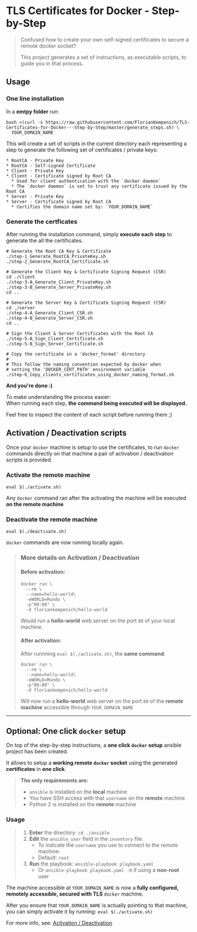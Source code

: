 # TLS Certificates for Docker - Step-by-Step

> Confused how to create your own self-signed certificates to secure a remote docker socket?
> 
> This project generates a set of instructions, as executable scripts, to guide you in
> that process.

## Usage

### One line installation
In a **emtpy folder** run:
```
bash <(curl -s https://raw.githubusercontent.com/FlorianKempenich/TLS-Certificates-for-Docker---Step-by-Step/master/generate_steps.sh) \
  YOUR_DOMAIN_NAME
```

This will create a set of scripts in the current directory each representing 
a step to generate the following set of certificates / private keys:

```
* RootCA - Private Key 
* RootCA - Self-signed Certificate 
* Client - Private Key 
* Client - Certificate signed by Root CA
  * Used for client authentication with the `docker daemon`
  * The `docker daemon` is set to trust any certificate issued by the Root CA
* Server - Private Key 
* Server - Certificate signed by Root CA
  * Certifies the domain name set by: `YOUR_DOMAIN_NAME`
```


### Generate the certficates

After running the installation command, simply **execute each step** to generate the all the certificates.

    # Generate the Root CA Key & Certificate
    ./step-1_Generate_RootCA_PrivateKey.sh
    ./step-2_Generate_RootCA_Certificate.sh

    # Generate the Client Key & Certificate Signing Request (CSR)
    cd ./client
    ./step-3-A_Generate_Client_PrivateKey.sh
    ./step-3-B_Generate_Server_PrivateKey.sh
    cd ..

    # Generate the Server Key & Certificate Signing Request (CSR)
    cd ./server
    ./step-4-A_Generate_Client_CSR.sh
    ./step-4-B_Generate_Server_CSR.sh
    cd ..

    # Sign the Client & Server Certificates with the Root CA
    ./step-5-A_Sign_Client_Certificate.sh
    ./step-5-B_Sign_Server_Certificate.sh

    # Copy the certificate in a 'docker_format' directory
    #
    # This follow the naming convention expected by docker when
    # setting the 'DOCKER_CERT_PATH' environment variable
    ./step-6_Copy_clients_certificates_using_docker_naming_format.sh

**And you're done :)**

To make understanding the process easier:  
When running each step, **the command being executed will be displayed.**

Feel free to inspect the content of each script before running them ;)

## Activation / Deactivation scripts

Once your `docker` machine is setup to use the certificates, to run `docker` commands
directly on that machine a pair of activation / deactivation scripts is provided.

### Activate the remote machine
```
eval $(./activate.sh)
```
Any `docker` command ran after the activating the machine will be executed **on the remote machine**

### Deactivate the remote machine
```
eval $(./deactivate.sh)
```
`docker` commands are now running locally again.

> ### More details on Activation / Deactivation
> #### Before activation:
> ```
> docker run \
>   --rm \
>   --name=hello-world\
>   -eWORLD=Mundo \
>   -p"80:80" \
>   -d floriankempenich/hello-world
> ```
> Would run a **hello-world** web server on the port `80` of your local machine.
> 
> #### After activation:
> After runnning `eval $(./activate.sh)`, the **same command**:
> ```
> docker run \
>   --rm \
>   --name=hello-world\
>   -eWORLD=Mundo \
>   -p"80:80" \
>   -d floriankempenich/hello-world
> ```
> Will now run a **hello-world** web server on the port `80` of the **remote machine** accessible through `YOUR_DOMAIN_NAME`
 
-------------

## Optional: One click `docker` setup
On top of the step-by-step instructions, a **one click `docker` setup** ansible 
project has been created.

It allows to setup a **working remote `docker` socket** using the generated **certificates** in **one click**.

> **The only requirements are:**
> * `ansible` is installed on the **local** machine
> * You have SSH access with that `username` on the **remote** machine 
> * Python 2 is installed on the **remote** machine

### Usage

> 1. **Enter** the directory: `cd ./ansible`
> 2. **Edit** the `ansible_user` field in the `inventory` file.
>    * To indicate the `username` you use to connect to the remote machine.
>    * Default: `root`
> 3. **Run** the playbook: `ansible-playbook playbook.yaml`
>    * Or `ansible-playbook playbook.yaml -K` if using a **non-root** user

The machine accessible at `YOUR_DOMAIN_NAME` is now a **fully configured, remotely accessible, secured with TLS** `docker` machine.

After you ensure that `YOUR_DOMAIN_NAME` is actually pointing to that machine, 
you can simply activate it by running: `eval $(./activate.sh)`

For more info, see: [Activation / Deactivation](http://)
